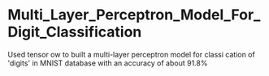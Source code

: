 # Multi_Layer_Perceptron_Model_For_Digit_Classification

Used tensor ow to built a multi-layer perceptron model for classi cation of 'digits' in MNIST database with an
accuracy of about 91.8%
